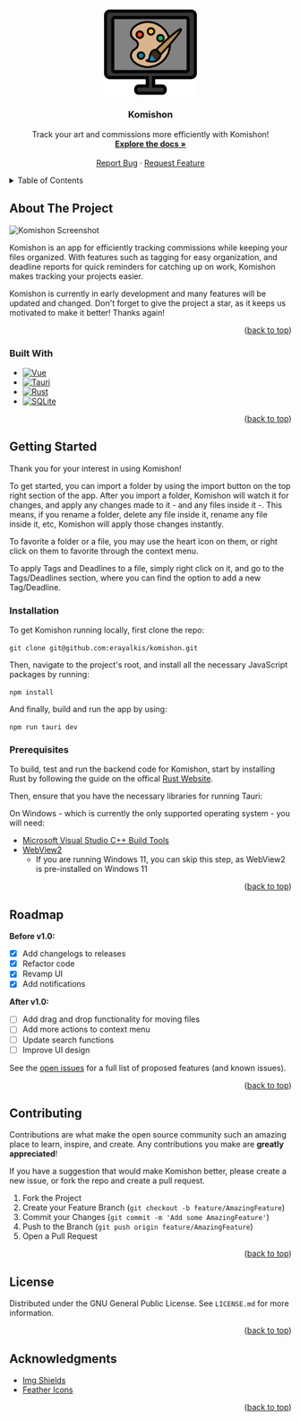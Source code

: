 <a name="readme-top"></a>

<!--
*** Thanks for checking out the Best-README-Template. If you have a suggestion
*** that would make this better, please fork the repo and create a pull request
*** or simply open an issue with the tag "enhancement".
*** Don't forget to give the project a star!
*** Thanks again! Now go create something AMAZING! :D
-->

<!-- PROJECT SHIELDS -->
<!--
*** I'm using markdown "reference style" links for readability.
*** Reference links are enclosed in brackets [ ] instead of parentheses ( ).
*** See the bottom of this document for the declaration of the reference variables
*** for contributors-url, forks-url, etc. This is an optional, concise syntax you may use.
*** https://www.markdownguide.org/basic-syntax/#reference-style-links
-->

<!-- PROJECT LOGO -->
<br />
<div align="center">
  <a href="https://github.com/erayalkis/komishon">
    <img src="./logo.png" alt="Logo" width="33%" />
  </a>

  <h3 align="center">Komishon</h3>

  <p align="center">
    Track your art and commissions more efficiently with Komishon!
    <br />
    <a href="https://github.com/erayalkis/komishon/tree/master/docs"><strong>Explore the docs »</strong></a>
    <br />
    <br />
    <a href="https://github.com/erayalkis/komishon/issues">Report Bug</a>
    ·
    <a href="https://github.com/erayalkis/komishon/issues">Request Feature</a>
  </p>
</div>

<!-- TABLE OF CONTENTS -->
<details>
  <summary>Table of Contents</summary>
  <ol>
    <li>
      <a href="#about-the-project">About Komishon</a>
      <ul>
        <li><a href="#built-with">Built With</a></li>
      </ul>
    </li>
    <li>
      <a href="#getting-started">Getting Started</a>
      <ul>
        <li><a href="#prerequisites">Prerequisites</a></li>
        <li><a href="#installation">Installation</a></li>
      </ul>
    </li>
    <li><a href="#roadmap">Roadmap</a></li>
    <li><a href="#contributing">Contributing</a></li>
    <li><a href="#license">License</a></li>
    <li><a href="#acknowledgments">Acknowledgments</a></li>
  </ol>
</details>

<!-- ABOUT THE PROJECT -->

## About The Project

![Komishon Screenshot](https://i.imgur.com/aQ2WU7J.png "Main Page")

Komishon is an app for efficiently tracking commissions while keeping your files organized.
With features such as tagging for easy organization, and deadline reports for quick reminders for catching up on work, Komishon makes tracking your projects easier.

Komishon is currently in early development and many features will be updated and changed.
Don't forget to give the project a star, as it keeps us motivated to make it better! Thanks again!

<p align="right">(<a href="#readme-top">back to top</a>)</p>

### Built With

- [![Vue][vue.js]][vue-url]
- [![Tauri][tauri]][tauri-link]
- [![Rust][rust-lang]][rust-link]
- [![SQLite][sqlite]][sqlite-link]

<p align="right">(<a href="#readme-top">back to top</a>)</p>

<!-- GETTING STARTED -->

## Getting Started

Thank you for your interest in using Komishon!

To get started, you can import a folder by using the import button on the top right section of the app.
After you import a folder, Komishon will watch it for changes, and apply any changes made to it - and any files inside it -.
This means, if you rename a folder, delete any file inside it, rename any file inside it, etc, Komishon will apply those changes instantly.

To favorite a folder or a file, you may use the heart icon on them, or right click on them to favorite through the context menu.

To apply Tags and Deadlines to a file, simply right click on it, and go to the Tags/Deadlines section, where you can find the option to add a new Tag/Deadline.

### Installation

To get Komishon running locally, first clone the repo:

`git clone git@github.com:erayalkis/komishon.git`

Then, navigate to the project's root, and install all the necessary JavaScript packages by running:

`npm install`

And finally, build and run the app by using:

`npm run tauri dev`

### Prerequisites

To build, test and run the backend code for Komishon, start by installing Rust by following the guide on the offical [Rust Website](https://www.rust-lang.org/tools/install).

Then, ensure that you have the necessary libraries for running Tauri:

On Windows - which is currently the only supported operating system - you will need:

- [Microsoft Visual Studio C++ Build Tools](https://visualstudio.microsoft.com/visual-cpp-build-tools/)
- [WebView2](https://developer.microsoft.com/en-us/microsoft-edge/webview2/#download-section)
  - If you are running Windows 11, you can skip this step, as WebView2 is pre-installed on Windows 11

<p align="right">(<a href="#readme-top">back to top</a>)</p>

<!-- ROADMAP -->

## Roadmap

**Before v1.0:**

- [x] Add changelogs to releases
- [x] Refactor code
- [x] Revamp UI
- [x] Add notifications

**After v1.0:**

- [ ] Add drag and drop functionality for moving files
- [ ] Add more actions to context menu
- [ ] Update search functions
- [ ] Improve UI design

See the [open issues](https://github.com/erayalkis/komishon/issues) for a full list of proposed features (and known issues).

<p align="right">(<a href="#readme-top">back to top</a>)</p>

<!-- CONTRIBUTING -->

## Contributing

Contributions are what make the open source community such an amazing place to learn, inspire, and create. Any contributions you make are **greatly appreciated**!

If you have a suggestion that would make Komishon better, please create a new issue, or fork the repo and create a pull request.

1. Fork the Project
2. Create your Feature Branch (`git checkout -b feature/AmazingFeature`)
3. Commit your Changes (`git commit -m 'Add some AmazingFeature'`)
4. Push to the Branch (`git push origin feature/AmazingFeature`)
5. Open a Pull Request

<p align="right">(<a href="#readme-top">back to top</a>)</p>

<!-- LICENSE -->

## License

Distributed under the GNU General Public License. See `LICENSE.md` for more information.

<p align="right">(<a href="#readme-top">back to top</a>)</p>

<!-- ACKNOWLEDGMENTS -->

## Acknowledgments

- [Img Shields](https://shields.io)
- [Feather Icons](https://feathericons.com)

<p align="right">(<a href="#readme-top">back to top</a>)</p>

<!-- MARKDOWN LINKS & IMAGES -->
<!-- https://www.markdownguide.org/basic-syntax/#reference-style-links -->

[product-screenshot]: images/screenshot.png
[vue.js]: https://img.shields.io/badge/Vue.js-35495E?style=for-the-badge&logo=vuedotjs&logoColor=4FC08D
[vue-url]: https://vuejs.org/
[sqlite]: https://img.shields.io/badge/sqlite-%2307405e.svg?style=for-the-badge&logo=sqlite&logoColor=white
[sqlite-link]: https://www.sqlite.org/index.html
[tauri]: https://img.shields.io/badge/tauri-%2324C8DB.svg?style=for-the-badge&logo=tauri&logoColor=%23FFFFFF
[tauri-link]: https://tauri.app
[rust-lang]: https://img.shields.io/badge/rust-%23000000.svg?style=for-the-badge&logo=rust&logoColor=white
[rust-link]: https://www.rust-lang.org

